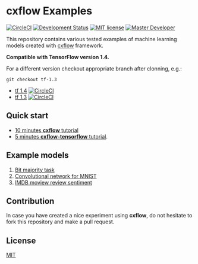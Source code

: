 # cxflow Examples

[![CircleCI](https://circleci.com/gh/Cognexa/cxflow-examples/tree/master.svg?style=shield)](https://circleci.com/gh/Cognexa/cxflow-examples/tree/master)
[![Development Status](https://img.shields.io/badge/status-CX%20Regular-brightgreen.svg?style=flat)]()
[![MIT license](https://img.shields.io/badge/license-MIT-blue.svg?style=flat)]()
[![Master Developer](https://img.shields.io/badge/master-Adam%20Blažek-lightgrey.svg?style=flat)]()

This repository contains various tested examples of machine learning models created with [cxflow](Cognexa/cxflow) framework.

**Compatible with TensorFlow version 1.4.**

For a different version checkout appropriate branch after clonning, e.g.:
```
git checkout tf-1.3
```

- [tf 1.4](https://github.com/Cognexa/cxflow-examples/tree/tf-1.4) [![CircleCI](https://circleci.com/gh/Cognexa/cxflow-examples/tree/tf-1.4.svg?style=shield)](https://circleci.com/gh/Cognexa/cxflow-examples/tree/tf-1.4)
- [tf 1.3](https://github.com/Cognexa/cxflow-examples/tree/tf-1.3) [![CircleCI](https://circleci.com/gh/Cognexa/cxflow-examples/tree/tf-1.3.svg?style=shield)](https://circleci.com/gh/Cognexa/cxflow-examples/tree/tf-1.3)


## Quick start
- [10 minutes **cxflow** tutorial](https://cxflow.org/tutorial.html)
- [5 minutes **cxflow-tensorflow** tutorial](https://tensorflow.cxflow.org/tutorial.html).

## Example models

1. [Bit majority task](majority/)
2. [Convolutional network for MNIST](mnist_convnet/)
3. [IMDB moview review sentiment](imdb/)

## Contribution
In case you have created a nice experiment using **cxflow**, do not hesitate to fork this repository and make a pull request.

## License
[MIT](LICENSE)
